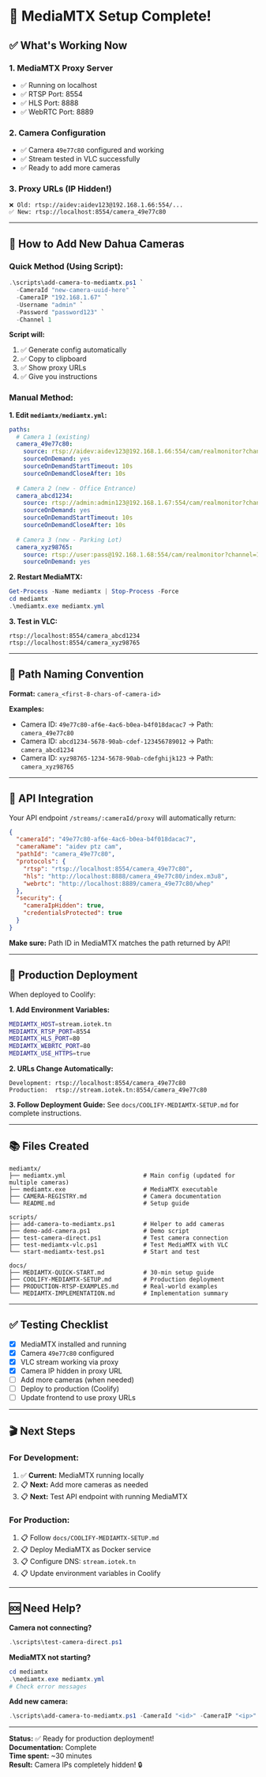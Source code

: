# 🎉 MediaMTX Setup Complete!

## ✅ What's Working Now

### 1. MediaMTX Proxy Server
- ✅ Running on localhost
- ✅ RTSP Port: 8554
- ✅ HLS Port: 8888
- ✅ WebRTC Port: 8889

### 2. Camera Configuration
- ✅ Camera `49e77c80` configured and working
- ✅ Stream tested in VLC successfully
- ✅ Ready to add more cameras

### 3. Proxy URLs (IP Hidden!)
```
❌ Old: rtsp://aidev:aidev123@192.168.1.66:554/...
✅ New: rtsp://localhost:8554/camera_49e77c80
```

---

## 📝 How to Add New Dahua Cameras

### Quick Method (Using Script):

```powershell
.\scripts\add-camera-to-mediamtx.ps1 `
  -CameraId "new-camera-uuid-here" `
  -CameraIP "192.168.1.67" `
  -Username "admin" `
  -Password "password123" `
  -Channel 1
```

**Script will:**
1. ✅ Generate config automatically
2. ✅ Copy to clipboard
3. ✅ Show proxy URLs
4. ✅ Give you instructions

### Manual Method:

**1. Edit `mediamtx/mediamtx.yml`:**

```yaml
paths:
  # Camera 1 (existing)
  camera_49e77c80:
    source: rtsp://aidev:aidev123@192.168.1.66:554/cam/realmonitor?channel=2&subtype=0
    sourceOnDemand: yes
    sourceOnDemandStartTimeout: 10s
    sourceOnDemandCloseAfter: 10s
  
  # Camera 2 (new - Office Entrance)
  camera_abcd1234:
    source: rtsp://admin:admin123@192.168.1.67:554/cam/realmonitor?channel=1&subtype=0
    sourceOnDemand: yes
    sourceOnDemandStartTimeout: 10s
    sourceOnDemandCloseAfter: 10s
  
  # Camera 3 (new - Parking Lot)
  camera_xyz98765:
    source: rtsp://user:pass@192.168.1.68:554/cam/realmonitor?channel=1&subtype=0
    sourceOnDemand: yes
```

**2. Restart MediaMTX:**

```powershell
Get-Process -Name mediamtx | Stop-Process -Force
cd mediamtx
.\mediamtx.exe mediamtx.yml
```

**3. Test in VLC:**

```
rtsp://localhost:8554/camera_abcd1234
rtsp://localhost:8554/camera_xyz98765
```

---

## 🎯 Path Naming Convention

**Format:** `camera_<first-8-chars-of-camera-id>`

**Examples:**
- Camera ID: `49e77c80-af6e-4ac6-b0ea-b4f018dacac7` → Path: `camera_49e77c80`
- Camera ID: `abcd1234-5678-90ab-cdef-123456789012` → Path: `camera_abcd1234`
- Camera ID: `xyz98765-1234-5678-90ab-cdefghijk123` → Path: `camera_xyz98765`

---

## 🔌 API Integration

Your API endpoint `/streams/:cameraId/proxy` will automatically return:

```json
{
  "cameraId": "49e77c80-af6e-4ac6-b0ea-b4f018dacac7",
  "cameraName": "aidev ptz cam",
  "pathId": "camera_49e77c80",
  "protocols": {
    "rtsp": "rtsp://localhost:8554/camera_49e77c80",
    "hls": "http://localhost:8888/camera_49e77c80/index.m3u8",
    "webrtc": "http://localhost:8889/camera_49e77c80/whep"
  },
  "security": {
    "cameraIpHidden": true,
    "credentialsProtected": true
  }
}
```

**Make sure:** Path ID in MediaMTX matches the path returned by API!

---

## 🚀 Production Deployment

When deployed to Coolify:

**1. Add Environment Variables:**
```bash
MEDIAMTX_HOST=stream.iotek.tn
MEDIAMTX_RTSP_PORT=8554
MEDIAMTX_HLS_PORT=80
MEDIAMTX_WEBRTC_PORT=80
MEDIAMTX_USE_HTTPS=true
```

**2. URLs Change Automatically:**
```
Development: rtsp://localhost:8554/camera_49e77c80
Production:  rtsp://stream.iotek.tn:8554/camera_49e77c80
```

**3. Follow Deployment Guide:**
See `docs/COOLIFY-MEDIAMTX-SETUP.md` for complete instructions.

---

## 📚 Files Created

```
mediamtx/
├── mediamtx.yml                      # Main config (updated for multiple cameras)
├── mediamtx.exe                      # MediaMTX executable
├── CAMERA-REGISTRY.md                # Camera documentation
└── README.md                         # Setup guide

scripts/
├── add-camera-to-mediamtx.ps1        # Helper to add cameras
├── demo-add-camera.ps1               # Demo script
├── test-camera-direct.ps1            # Test camera connection
├── test-mediamtx-vlc.ps1             # Test MediaMTX with VLC
└── start-mediamtx-test.ps1           # Start and test

docs/
├── MEDIAMTX-QUICK-START.md           # 30-min setup guide
├── COOLIFY-MEDIAMTX-SETUP.md         # Production deployment
├── PRODUCTION-RTSP-EXAMPLES.md       # Real-world examples
└── MEDIAMTX-IMPLEMENTATION.md        # Implementation summary
```

---

## ✅ Testing Checklist

- [x] MediaMTX installed and running
- [x] Camera `49e77c80` configured
- [x] VLC stream working via proxy
- [x] Camera IP hidden in proxy URL
- [ ] Add more cameras (when needed)
- [ ] Deploy to production (Coolify)
- [ ] Update frontend to use proxy URLs

---

## 🎬 Next Steps

### For Development:
1. ✅ **Current:** MediaMTX running locally
2. 📋 **Next:** Add more cameras as needed
3. 📋 **Next:** Test API endpoint with running MediaMTX

### For Production:
1. 📋 Follow `docs/COOLIFY-MEDIAMTX-SETUP.md`
2. 📋 Deploy MediaMTX as Docker service
3. 📋 Configure DNS: `stream.iotek.tn`
4. 📋 Update environment variables in Coolify

---

## 🆘 Need Help?

**Camera not connecting?**
```powershell
.\scripts\test-camera-direct.ps1
```

**MediaMTX not starting?**
```powershell
cd mediamtx
.\mediamtx.exe mediamtx.yml
# Check error messages
```

**Add new camera:**
```powershell
.\scripts\add-camera-to-mediamtx.ps1 -CameraId "<id>" -CameraIP "<ip>" -Username "<user>" -Password "<pass>" -Channel 1
```

---

**Status:** ✅ Ready for production deployment!  
**Documentation:** Complete  
**Time spent:** ~30 minutes  
**Result:** Camera IPs completely hidden! 🔒
